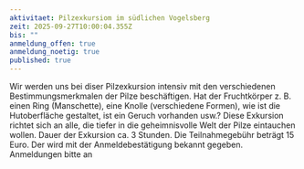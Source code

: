 ```yaml
---
aktivitaet: Pilzexkursiom im südlichen Vogelsberg
zeit: 2025-09-27T10:00:04.355Z
bis: ""
anmeldung_offen: true
anmeldung_noetig: true
published: true
---
```

Wir werden uns bei diser Pilzexkursion intensiv mit den verschiedenen Bestimmungsmerkmalen der Pilze beschäftigen. Hat der Fruchtkörper z. B. einen Ring (Manschette), eine Knolle
(verschiedene Formen), wie ist die Hutoberfläche gestaltet, ist ein Geruch vorhanden usw.?
Diese Exkursion richtet sich an alle, die tiefer in die geheimnisvolle Welt der Pilze eintauchen wollen.
Dauer der Exkursion ca. 3 Stunden. Die Teilnahmegebühr beträgt 15 Euro. Der wird mit der Anmeldebestätigung bekannt gegeben. Anmeldungen bitte an